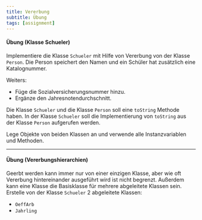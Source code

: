 ```yaml
---
title: Vererbung
subtitle: Übung
tags: [assignment]
---
```




#### Übung (Klasse Schueler)

Implementiere die Klasse `Schueler` mit Hilfe von Vererbung von der Klasse `Person`. Die Person speichert den Namen und ein Schüler hat zusätzlich eine Katalognummer.

Weiters:

- Füge die Sozialversicherungsnummer hinzu.
- Ergänze den Jahresnotendurchschnitt.


Die Klasse `Schueler` und die Klasse `Person` soll eine `toString` Methode haben. In der Klasse `Schueler` soll die Implementierung von `toString` aus der Klasse `Person` aufgerufen werden.

Lege Objekte von beiden Klassen an und verwende alle Instanzvariablen und Methoden.



---

#### Übung (Vererbungshierarchien)

Geerbt werden kann immer nur von einer einzigen Klasse, aber wie oft Vererbung hintereinander ausgeführt wird ist nicht begrenzt. Außerdem kann eine Klasse die Basisklasse für mehrere abgeleitete Klassen sein. Erstelle von der Klasse `Schueler` 2 abgeleitete Klassen:

- `OeffArb`
- `Jahrling`







